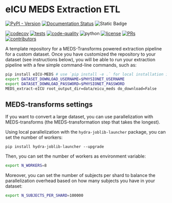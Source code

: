 # eICU MEDS Extraction ETL

[![PyPI - Version](https://img.shields.io/pypi/v/eICU-MEDS)](https://pypi.org/project/eICU-MEDS/)
[![Documentation Status](https://readthedocs.org/projects/etl-meds/badge/?version=latest)](https://etl-meds.readthedocs.io/en/stable/?badge=stable)
![Static Badge](https://img.shields.io/badge/MEDS-0.3.3-blue)

[![codecov](https://codecov.io/gh/Medical-Event-Data-Standard/eICU_MEDS/graph/badge.svg?token=RW6JXHNT0W)](https://codecov.io/gh/Medical-Event-Data-Standard/eICU_MEDS)
[![tests](https://github.com/Medical-Event-Data-Standard/eICU_MEDS/actions/workflows/tests.yaml/badge.svg)](https://github.com/Medical-Event-Data-Standard/eICU_MEDS/actions/workflows/tests.yml)
[![code-quality](https://github.com/Medical-Event-Data-Standard/eICU_MEDS/actions/workflows/code-quality-main.yaml/badge.svg)](https://github.com/Medical-Event-Data-Standard/eICU_MEDS/actions/workflows/code-quality-main.yaml)
![python](https://img.shields.io/badge/-Python_3.11-blue?logo=python&logoColor=white)
[![license](https://img.shields.io/badge/License-MIT-green.svg?labelColor=gray)](https://github.com/Medical-Event-Data-Standard/eICU_MEDS#license)
[![PRs](https://img.shields.io/badge/PRs-welcome-brightgreen.svg)](https://github.com/Medical-Event-Data-Standard/eICU_MEDS/pulls)
[![contributors](https://img.shields.io/github/contributors/Medical-Event-Data-Standard/eICU_MEDS.svg)](https://github.com/Medical-Event-Data-Standard/eICU_MEDS/graphs/contributors)

A template repository for a MEDS-Transforms powered extraction pipeline for a custom dataset. Once you have
customized the repository to your dataset (see instructions below), you will be able to run your extraction
pipeline with a few simple command-line commands, such as:

```bash
pip install eICU-MEDS # use `pip install -e .` for local installation in editing mode
export DATASET_DOWNLOAD_USERNAME=$PHYSIONET_USERNAME
export DATASET_DOWNLOAD_PASSWORD=$PHYSIONET_PASSWORD
MEDS_extract-eICU root_output_dir=data/eicu_meds do_download=False
```

## MEDS-transforms settings

If you want to convert a large dataset, you can use parallelization with MEDS-transforms
(the MEDS-transformation step that takes the longest).

Using local parallelization with the `hydra-joblib-launcher` package, you can set the number of workers:

```
pip install hydra-joblib-launcher --upgrade
```

Then, you can set the number of workers as environment variable:

```bash
export N_WORKERS=8
```

Moreover, you can set the number of subjects per shard to balance the parallelization overhead based on how many
subjects you have in your dataset:

```bash
export N_SUBJECTS_PER_SHARD=100000
```
